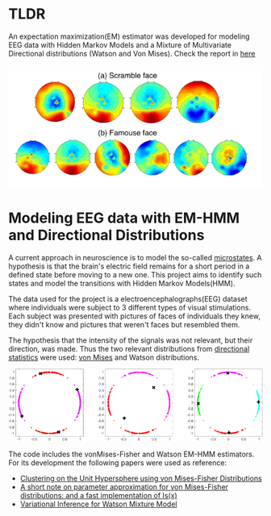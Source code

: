 # TLDR
An expectation maximization(EM) estimator was developed for modeling EEG data with Hidden Markov Models and a Mixture of Multivariate Directional distributions (Watson and Von Mises). Check the report in [here](./assets/modeling_eeg_watson_dist.pdf)

![](./assets/eeg.png)

# Modeling EEG data with EM-HMM and Directional Distributions

A current approach in neuroscience is to model the so-called [microstates](https://en.wikipedia.org/wiki/EEG_microstates). A hypothesis is that the brain's electric field remains for a short period in a defined state before moving to a new one. This project aims to identify such states and model the transitions with Hidden Markov Models(HMM).

The data used for the project is a electroencephalographs(EEG) dataset where individuals were subject to 3 different types of visual stimulations. Each subject was presented with pictures of faces of individuals they knew, they didn't know and pictures that weren't faces but resembled them.

The hypothesis that the intensity of the signals was not relevant, but their direction, was made. Thus the two relevant distributions from [directional statistics](https://en.wikipedia.org/wiki/Directional_statistics) were used: [von Mises](https://en.wikipedia.org/wiki/Von_Mises_distribution) and Watson distributions. 

![](./assets/directional_distribution.png)

The code includes the vonMises-Fisher and Watson EM-HMM estimators. For its development the following papers were used as reference:
- [Clustering on the Unit Hypersphere using von Mises-Fisher Distributions](https://www.jmlr.org/papers/volume6/banerjee05a/banerjee05a.pdf)
- [A short note on parameter approximation for von Mises-Fisher distributions:
and a fast implementation of Is(x)](https://link.springer.com/article/10.1007/s00180-011-0232-x)
- [Variational Inference for Watson Mixture Model](https://pubmed.ncbi.nlm.nih.gov/26571512/)
